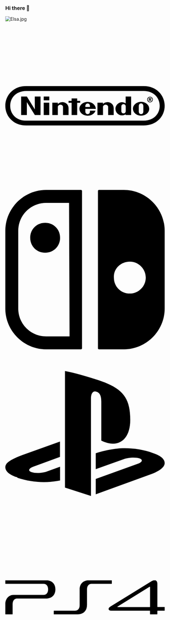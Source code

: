 ### Hi there 👋

![Elsa.jpg](https://s2.loli.net/2022/11/18/hfwnNQZYzcgACvk.jpg)

<svg role="img" viewBox="0 0 24 24" xmlns="http://www.w3.org/2000/svg"><title>Nintendo</title><path d="m4.447 12.546-1.202-1.942h-.864v2.793h.864v-1.942l1.202 1.942h.856v-2.793H4.44l.007 1.942Zm6.828-1.001v-.279h-.451v-.376h-.841v.376h-.458v.279h.458v1.852h.841v-1.852h.451Zm-5.491 1.844h.834v-1.852h-.834v1.852Zm0-2.213h.841v-.572h-.841v.572Zm14.663.233c-.676 0-1.224.467-1.224 1.039 0 .572.548 1.039 1.224 1.039.676 0 1.225-.467 1.225-1.039 0-.572-.549-1.039-1.225-1.039Zm.338 1.431c0 .293-.173.414-.338.414-.165 0-.346-.121-.346-.414v-.783c0-.294.173-.414.346-.414.165 0 .338.12.338.414v.783Zm-2.659-1.212a1.093 1.093 0 0 0-.473-.166c-.601-.053-1.067.482-1.067.971 0 .648.496.881.571.919.285.128.646.135.961-.068v.105h.827v-2.785h-.827c.008 0 .008.595.008 1.024Zm.008.828v.331c0 .286-.196.361-.331.361s-.331-.075-.331-.361v-.662c0-.287.196-.362.331-.362.128 0 .33.075.33.362v.331h.001Zm-9.556-1.001a1.02 1.02 0 0 0-.668.278v-.196h-.834v1.852h.834V12.17c0-.158.172-.339.398-.339.225 0 .383.181.383.339v1.219h.834v-1.008c0-.731-.631-.942-.947-.926Zm6.798 0a1.01 1.01 0 0 0-.668.278v-.196h-.834v1.852h.834V12.17c0-.158.173-.339.398-.339.225 0 .383.181.383.339v1.219h.834v-1.008c0-.731-.631-.942-.947-.926Zm-1.75 1.016c0-.572-.556-1.054-1.232-1.054-.683 0-1.232.467-1.232 1.039 0 .572.549 1.039 1.232 1.039.564 0 1.044-.324 1.187-.76h-.834v.112c0 .339-.225.414-.345.414-.128 0-.353-.075-.353-.413v-.385l1.577.008Zm-1.517-.655a.346.346 0 0 1 .293-.166c.112 0 .225.053.293.166.052.09.052.203.052.361h-.698c0-.158.007-.263.06-.361Zm9.893-.866c0-.09-.068-.135-.203-.135h-.188v.474h.113v-.196h.06l.09.196h.128l-.105-.211c.067-.022.105-.068.105-.128Zm-.218.068h-.06v-.136h.052c.068 0 .105.023.105.068 0 .053-.029.068-.097.068Zm.007-.392a.433.433 0 0 0-.428.43c0 .233.196.429.429.429a.429.429 0 0 0 0-.859h-.001Zm0 .776a.35.35 0 0 1-.345-.346.35.35 0 0 1 .346-.347.35.35 0 0 1 .345.347.35.35 0 0 1-.345.346h-.001Zm-.938-2.364H3.132C1.254 9.03 0 10.386 0 12.004s1.254 2.959 3.14 2.959h17.72c1.886 0 3.14-1.34 3.14-2.959-.007-1.618-1.269-2.966-3.147-2.966Zm-.008 5.202H3.14c-1.495.008-2.404-1.001-2.404-2.236 0-1.235.917-2.228 2.404-2.236h17.705c1.487 0 2.404 1.001 2.404 2.236 0 1.235-.909 2.236-2.404 2.236Z"/></svg>

<svg role="img" viewBox="0 0 24 24" xmlns="http://www.w3.org/2000/svg"><title>Nintendo Switch</title><path d="M14.176 24h3.674c3.376 0 6.15-2.774 6.15-6.15V6.15C24 2.775 21.226 0 17.85 0H14.1c-.074 0-.15.074-.15.15v23.7c-.001.076.075.15.226.15zm4.574-13.199c1.351 0 2.399 1.125 2.399 2.398 0 1.352-1.125 2.4-2.399 2.4-1.35 0-2.4-1.049-2.4-2.4-.075-1.349 1.05-2.398 2.4-2.398zM11.4 0H6.15C2.775 0 0 2.775 0 6.15v11.7C0 21.226 2.775 24 6.15 24h5.25c.074 0 .15-.074.15-.149V.15c.001-.076-.075-.15-.15-.15zM9.676 22.051H6.15c-2.326 0-4.201-1.875-4.201-4.201V6.15c0-2.326 1.875-4.201 4.201-4.201H9.6l.076 20.102zM3.75 7.199c0 1.275.975 2.25 2.25 2.25s2.25-.975 2.25-2.25c0-1.273-.975-2.25-2.25-2.25s-2.25.977-2.25 2.25z"/></svg>

<svg role="img" viewBox="0 0 24 24" xmlns="http://www.w3.org/2000/svg"><title>PlayStation</title><path d="M8.984 2.596v17.547l3.915 1.261V6.688c0-.69.304-1.151.794-.991.636.18.76.814.76 1.505v5.875c2.441 1.193 4.362-.002 4.362-3.152 0-3.237-1.126-4.675-4.438-5.827-1.307-.448-3.728-1.186-5.39-1.502zm4.656 16.241l6.296-2.275c.715-.258.826-.625.246-.818-.586-.192-1.637-.139-2.357.123l-4.205 1.5V14.98l.24-.085s1.201-.42 2.913-.615c1.696-.18 3.785.03 5.437.661 1.848.601 2.04 1.472 1.576 2.072-.465.6-1.622 1.036-1.622 1.036l-8.544 3.107V18.86zM1.807 18.6c-1.9-.545-2.214-1.668-1.352-2.32.801-.586 2.16-1.052 2.16-1.052l5.615-2.013v2.313L4.205 17c-.705.271-.825.632-.239.826.586.195 1.637.15 2.343-.12L8.247 17v2.074c-.12.03-.256.044-.39.073-1.939.331-3.996.196-6.038-.479z"/></svg>

<svg role="img" viewBox="0 0 24 24" xmlns="http://www.w3.org/2000/svg"><title>PlayStation 4</title><path d="M12.302 13.18v-2.387c0-.486.227-.834.712-.834h2.99c.017 0 .035-.018.035-.036v-.475c0-.004 0-.008-.003-.012h-3.66c-.792.1-1.18.653-1.18 1.357v2.386c0 .482-.233.831-.71.831H7.332c-.018 0-.036.012-.036.036v.475c0 .02.01.035.023.04h3.584c.933-.025 1.393-.62 1.393-1.385zM.024 14.564h1.05a.042.042 0 00.025-.04v-1.52c0-.487.275-.823.676-.823h4.323c.974 0 1.445-.6 1.445-1.384 0-.705-.386-1.257-1.18-1.357H.006c0 .003-.006.005-.006.01v.475c0 .024.013.036.037.036h5.697c.484 0 .712.35.712.833 0 .484-.227.836-.712.836H1.226c-.7 0-1.226.592-1.226 1.373v1.519c0 .02.01.036.028.04zm15.998-.55h5.738c.017 0 .03.012.03.024v.483c0 .024.017.036.035.036h1.035c.018 0 .036-.01.036-.036v-.475c0-.018.02-.036.04-.036h1.028c.024 0 .036-.018.036-.036v-.484c0-.018-.01-.036-.035-.036h-1.03c-.02 0-.037-.017-.037-.035V9.96c0-.283-.104-.463-.28-.523h-.3a1.153 1.153 0 00-.303.132l-6.18 3.815c-.24.15-.323.318-.263.445.048.104.185.182.454.182zm.895-.637l4.79-2.961c.03-.024.09-.018.09.048v2.961c0 .018-.016.036-.034.036h-4.817c-.04 0-.06-.012-.065-.024-.006-.024.005-.042.036-.06z"/></svg>

<!--
**Widowmarker/Widowmarker** is a ✨ _special_ ✨ repository because its `README.md` (this file) appears on your GitHub profile.

Here are some ideas to get you started:

- 🔭 I’m currently working on ...
- 🌱 I’m currently learning ...
- 👯 I’m looking to collaborate on ...
- 🤔 I’m looking for help with ...
- 💬 Ask me about ...
- 📫 How to reach me: ...
- 😄 Pronouns: ...
- ⚡ Fun fact: ...
-->
